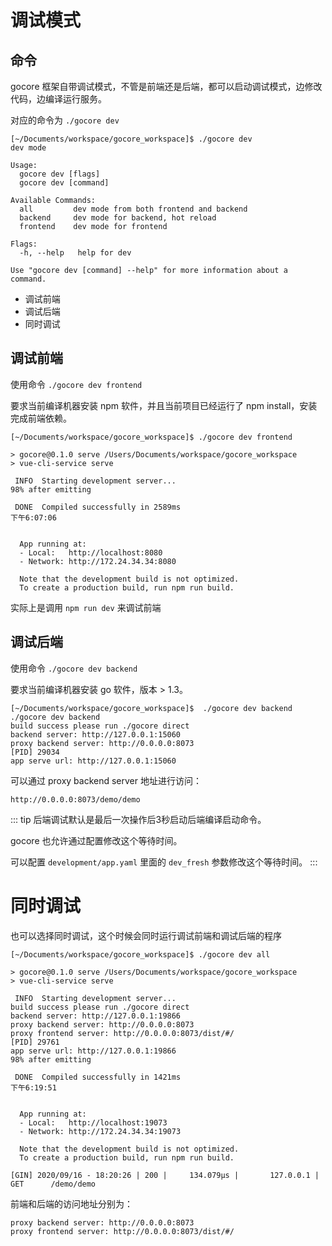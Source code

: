# 调试模式

## 命令

gocore 框架自带调试模式，不管是前端还是后端，都可以启动调试模式，边修改代码，边编译运行服务。

对应的命令为 `./gocore dev`

```
[~/Documents/workspace/gocore_workspace]$ ./gocore dev
dev mode

Usage:
  gocore dev [flags]
  gocore dev [command]

Available Commands:
  all         dev mode from both frontend and backend
  backend     dev mode for backend, hot reload
  frontend    dev mode for frontend

Flags:
  -h, --help   help for dev

Use "gocore dev [command] --help" for more information about a command.
```

- 调试前端
- 调试后端
- 同时调试

## 调试前端

使用命令 `./gocore dev frontend`

要求当前编译机器安装 npm 软件，并且当前项目已经运行了 npm install，安装完成前端依赖。

```
[~/Documents/workspace/gocore_workspace]$ ./gocore dev frontend

> gocore@0.1.0 serve /Users/Documents/workspace/gocore_workspace
> vue-cli-service serve

 INFO  Starting development server...
98% after emitting

 DONE  Compiled successfully in 2589ms                                                                                                     下午6:07:06


  App running at:
  - Local:   http://localhost:8080
  - Network: http://172.24.34.34:8080

  Note that the development build is not optimized.
  To create a production build, run npm run build.
```

实际上是调用 `npm run dev` 来调试前端

## 调试后端

使用命令 `./gocore dev backend`

要求当前编译机器安装 go 软件，版本 > 1.3。

```
[~/Documents/workspace/gocore_workspace]$  ./gocore dev backend
./gocore dev backend
build success please run ./gocore direct
backend server: http://127.0.0.1:15060
proxy backend server: http://0.0.0.0:8073
[PID] 29034
app serve url: http://127.0.0.1:15060
```

可以通过 proxy backend server 地址进行访问：

`http://0.0.0.0:8073/demo/demo`

::: tip
后端调试默认是最后一次操作后3秒启动后端编译启动命令。

gocore 也允许通过配置修改这个等待时间。

可以配置 `development/app.yaml` 里面的 `dev_fresh` 参数修改这个等待时间。
:::

# 同时调试

也可以选择同时调试，这个时候会同时运行调试前端和调试后端的程序

```
[~/Documents/workspace/gocore_workspace]$ ./gocore dev all

> gocore@0.1.0 serve /Users/Documents/workspace/gocore_workspace
> vue-cli-service serve

 INFO  Starting development server...
build success please run ./gocore direct
backend server: http://127.0.0.1:19866
proxy backend server: http://0.0.0.0:8073
proxy frontend server: http://0.0.0.0:8073/dist/#/
[PID] 29761
app serve url: http://127.0.0.1:19866
98% after emitting

 DONE  Compiled successfully in 1421ms                                                                                                     下午6:19:51


  App running at:
  - Local:   http://localhost:19073
  - Network: http://172.24.34.34:19073

  Note that the development build is not optimized.
  To create a production build, run npm run build.

[GIN] 2020/09/16 - 18:20:26 | 200 |     134.079µs |       127.0.0.1 | GET      /demo/demo

```

前端和后端的访问地址分别为：

```
proxy backend server: http://0.0.0.0:8073
proxy frontend server: http://0.0.0.0:8073/dist/#/
```
